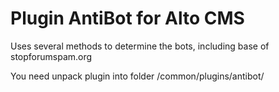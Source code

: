 Plugin AntiBot for Alto CMS
===========================

Uses several methods to determine the bots, including base of stopforumspam.org

You need unpack plugin into folder /common/plugins/antibot/